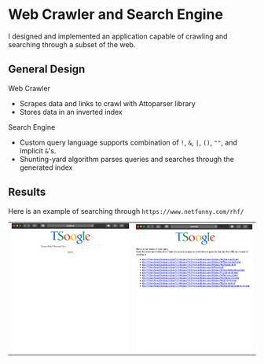 # Web Crawler and Search Engine
I designed and implemented an application capable of crawling and searching through a subset of the web.

## General Design
Web Crawler
* Scrapes data and links to crawl with Attoparser library
* Stores data in an inverted index 

Search Engine
* Custom query language supports combination of `!`, `&`, `|`, `()`, `""`, and implicit `&`'s.
* Shunting-yard algorithm parses queries and searches through the generated index

## Results
Here is an example of searching through `https://www.netfunny.com/rhf/`
<table><tr><td><img src='Search.png'></td><td><img src='Result.png'></td></tr></table>

